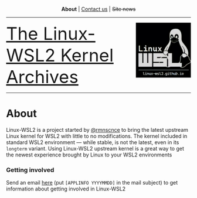 <p align="center"><b>About</b> | <a href="mailto:linux-wsl2.github.io">Contact us</a> | <strike>Site news</strike> </p>
<hr>
<img src="/images/image.png" width="150" title="WSL Avatar" align="right" /><font size="7"><a href="linux-wsl2.github.io">The Linux-WSL2 Kernel Archives</a></font>
<hr size="5">

# About

Linux-WSL2 is a project started by [@rmnscnce](https://www.github.com/rmnscnce) to bring the latest upstream Linux kernel for WSL2 with little to no modifications. The kernel included in standard WSL2 environment — while stable, is not the latest, even in its `longterm` variant. Using Linux-WSL2 upstream kernel is a great way to get the newest experience brought by Linux to your WSL2 environments

### Getting involved
Send an email [here](mailto:linux-wsl2@ya.ru) (put `[APPLINFO YYYYMMDD]` in the mail subject) to get information about getting involved in Linux-WSL2
